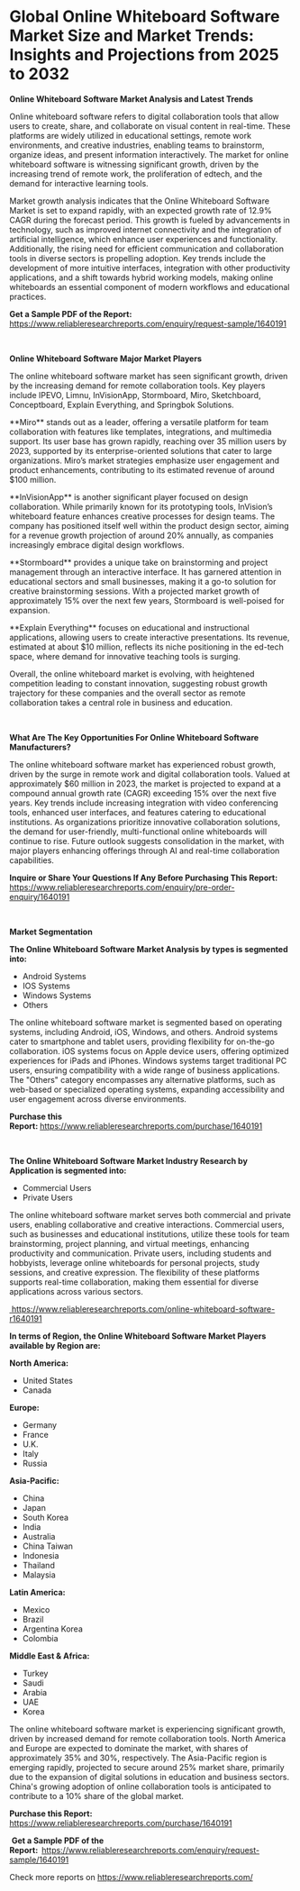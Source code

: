 <p><h1>Global Online Whiteboard Software Market Size and Market Trends: Insights and Projections from 2025 to 2032</h1></p><p><strong>Online Whiteboard Software Market Analysis and Latest Trends</strong></p>
<p><p>Online whiteboard software refers to digital collaboration tools that allow users to create, share, and collaborate on visual content in real-time. These platforms are widely utilized in educational settings, remote work environments, and creative industries, enabling teams to brainstorm, organize ideas, and present information interactively. The market for online whiteboard software is witnessing significant growth, driven by the increasing trend of remote work, the proliferation of edtech, and the demand for interactive learning tools.</p><p>Market growth analysis indicates that the Online Whiteboard Software Market is set to expand rapidly, with an expected growth rate of 12.9% CAGR during the forecast period. This growth is fueled by advancements in technology, such as improved internet connectivity and the integration of artificial intelligence, which enhance user experiences and functionality. Additionally, the rising need for efficient communication and collaboration tools in diverse sectors is propelling adoption. Key trends include the development of more intuitive interfaces, integration with other productivity applications, and a shift towards hybrid working models, making online whiteboards an essential component of modern workflows and educational practices.</p></p>
<p><strong>Get a Sample PDF of the Report:&nbsp;</strong> <a href="https://www.reliableresearchreports.com/enquiry/request-sample/1640191?utm_campaign=2273&utm_medium=2&utm_source=Github&utm_content=ia&utm_term=05032025&utm_id=online-whiteboard-software">https://www.reliableresearchreports.com/enquiry/request-sample/1640191</a></p>
<p>&nbsp;</p>
<p><strong>Online Whiteboard Software Major Market Players</strong></p>
<p><p>The online whiteboard software market has seen significant growth, driven by the increasing demand for remote collaboration tools. Key players include IPEVO, Limnu, InVisionApp, Stormboard, Miro, Sketchboard, Conceptboard, Explain Everything, and Springbok Solutions.</p><p>**Miro** stands out as a leader, offering a versatile platform for team collaboration with features like templates, integrations, and multimedia support. Its user base has grown rapidly, reaching over 35 million users by 2023, supported by its enterprise-oriented solutions that cater to large organizations. Miro’s market strategies emphasize user engagement and product enhancements, contributing to its estimated revenue of around $100 million.</p><p>**InVisionApp** is another significant player focused on design collaboration. While primarily known for its prototyping tools, InVision’s whiteboard feature enhances creative processes for design teams. The company has positioned itself well within the product design sector, aiming for a revenue growth projection of around 20% annually, as companies increasingly embrace digital design workflows.</p><p>**Stormboard** provides a unique take on brainstorming and project management through an interactive interface. It has garnered attention in educational sectors and small businesses, making it a go-to solution for creative brainstorming sessions. With a projected market growth of approximately 15% over the next few years, Stormboard is well-poised for expansion.</p><p>**Explain Everything** focuses on educational and instructional applications, allowing users to create interactive presentations. Its revenue, estimated at about $10 million, reflects its niche positioning in the ed-tech space, where demand for innovative teaching tools is surging.</p><p>Overall, the online whiteboard market is evolving, with heightened competition leading to constant innovation, suggesting robust growth trajectory for these companies and the overall sector as remote collaboration takes a central role in business and education.</p></p>
<p>&nbsp;</p>
<p><strong>What Are The Key Opportunities For Online Whiteboard Software Manufacturers?</strong></p>
<p><p>The online whiteboard software market has experienced robust growth, driven by the surge in remote work and digital collaboration tools. Valued at approximately $60 million in 2023, the market is projected to expand at a compound annual growth rate (CAGR) exceeding 15% over the next five years. Key trends include increasing integration with video conferencing tools, enhanced user interfaces, and features catering to educational institutions. As organizations prioritize innovative collaboration solutions, the demand for user-friendly, multi-functional online whiteboards will continue to rise. Future outlook suggests consolidation in the market, with major players enhancing offerings through AI and real-time collaboration capabilities.</p></p>
<p><strong>Inquire or Share Your Questions If Any Before Purchasing This Report:</strong> <a href="https://www.reliableresearchreports.com/enquiry/pre-order-enquiry/1640191?utm_campaign=2273&utm_medium=2&utm_source=Github&utm_content=ia&utm_term=05032025&utm_id=online-whiteboard-software">https://www.reliableresearchreports.com/enquiry/pre-order-enquiry/1640191</a></p>
<p>&nbsp;</p>
<p><strong>Market Segmentation</strong></p>
<p><strong>The Online Whiteboard Software Market Analysis by types is segmented into:</strong></p>
<p><ul><li>Android Systems</li><li>IOS Systems</li><li>Windows Systems</li><li>Others</li></ul></p>
<p><p>The online whiteboard software market is segmented based on operating systems, including Android, iOS, Windows, and others. Android systems cater to smartphone and tablet users, providing flexibility for on-the-go collaboration. iOS systems focus on Apple device users, offering optimized experiences for iPads and iPhones. Windows systems target traditional PC users, ensuring compatibility with a wide range of business applications. The "Others" category encompasses any alternative platforms, such as web-based or specialized operating systems, expanding accessibility and user engagement across diverse environments.</p></p>
<p><strong>Purchase this Report:&nbsp;</strong><a href="https://www.reliableresearchreports.com/purchase/1640191?utm_campaign=2273&utm_medium=2&utm_source=Github&utm_content=ia&utm_term=05032025&utm_id=online-whiteboard-software">https://www.reliableresearchreports.com/purchase/1640191</a></p>
<p>&nbsp;</p>
<p><strong>The Online Whiteboard Software Market Industry Research by Application is segmented into:</strong></p>
<p><ul><li>Commercial Users</li><li>Private Users</li></ul></p>
<p><p>The online whiteboard software market serves both commercial and private users, enabling collaborative and creative interactions. Commercial users, such as businesses and educational institutions, utilize these tools for team brainstorming, project planning, and virtual meetings, enhancing productivity and communication. Private users, including students and hobbyists, leverage online whiteboards for personal projects, study sessions, and creative expression. The flexibility of these platforms supports real-time collaboration, making them essential for diverse applications across various sectors.</p></p>
<p><a href="https://www.reliableresearchreports.com/online-whiteboard-software-r1640191?utm_campaign=2273&utm_medium=2&utm_source=Github&utm_content=ia&utm_term=05032025&utm_id=online-whiteboard-software">&nbsp;https://www.reliableresearchreports.com/online-whiteboard-software-r1640191</a></p>
<p><strong>In terms of Region, the Online Whiteboard Software Market Players available by Region are:</strong></p>
<p>
    <p> <strong> North America: </strong>
        <ul>
            <li>United States</li>
            <li>Canada</li>
        </ul>
        </p> 
    <p> <strong> Europe: </strong>
        <ul>
            <li>Germany</li>
            <li>France</li>
            <li>U.K.</li>
            <li>Italy</li>
            <li>Russia</li>
        </ul>
        </p> 
    <p> <strong> Asia-Pacific: </strong>
        <ul>
            <li>China</li>
            <li>Japan</li>
            <li>South Korea</li>
            <li>India</li>
            <li>Australia</li>
            <li>China Taiwan</li>
            <li>Indonesia</li>
            <li>Thailand</li>
            <li>Malaysia</li>
        </ul>
        </p> 
    <p> <strong> Latin America: </strong>
        <ul>
            <li>Mexico</li>
            <li>Brazil</li>
            <li>Argentina Korea</li>
            <li>Colombia</li>
        </ul>
        </p> 
    <p> <strong> Middle East & Africa: </strong>
        <ul>
            <li>Turkey</li>
            <li>Saudi</li>
            <li>Arabia</li>
            <li>UAE</li>
            <li>Korea</li>
        </ul>
    </p>
    </p>
<p><p>The online whiteboard software market is experiencing significant growth, driven by increased demand for remote collaboration tools. North America and Europe are expected to dominate the market, with shares of approximately 35% and 30%, respectively. The Asia-Pacific region is emerging rapidly, projected to secure around 25% market share, primarily due to the expansion of digital solutions in education and business sectors. China's growing adoption of online collaboration tools is anticipated to contribute to a 10% share of the global market.</p></p>
<p><strong>Purchase this Report: </strong><a href="https://www.reliableresearchreports.com/purchase/1640191?utm_campaign=2273&utm_medium=2&utm_source=Github&utm_content=ia&utm_term=05032025&utm_id=online-whiteboard-software">https://www.reliableresearchreports.com/purchase/1640191</a></p>
<p>&nbsp;<strong>Get a Sample PDF of the Report:&nbsp;&nbsp;</strong><a href="https://www.reliableresearchreports.com/enquiry/request-sample/1640191?utm_campaign=2273&utm_medium=2&utm_source=Github&utm_content=ia&utm_term=05032025&utm_id=online-whiteboard-software">https://www.reliableresearchreports.com/enquiry/request-sample/1640191</a></p>
<p><strong></strong></p>
<p>Check more reports on <a href="https://www.reliableresearchreports.com/?utm_campaign=2273&utm_medium=2&utm_source=Github&utm_content=ia&utm_term=05032025&utm_id=online-whiteboard-software">https://www.reliableresearchreports.com/</a></p>